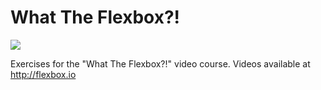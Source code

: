 # What The Flexbox?!

![](http://flexbox.io/images/share.png)

Exercises for the "What The Flexbox?!" video course. Videos available at http://flexbox.io
